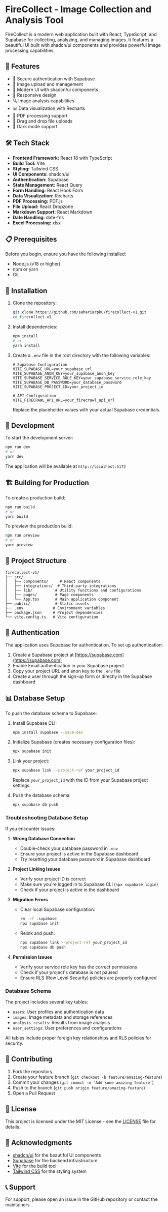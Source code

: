 # FireCollect - Image Collection and Analysis Tool

FireCollect is a modern web application built with React, TypeScript, and Supabase for collecting, analyzing, and managing images. It features a beautiful UI built with shadcn/ui components and provides powerful image processing capabilities.

## 🚀 Features

- 🔐 Secure authentication with Supabase
- 📸 Image upload and management
- 🎨 Modern UI with shadcn/ui components
- 📱 Responsive design
- 🔍 Image analysis capabilities
- 📊 Data visualization with Recharts
- 📄 PDF processing support
- 🎯 Drag and drop file uploads
- 🌙 Dark mode support

## 🛠️ Tech Stack

- **Frontend Framework:** React 18 with TypeScript
- **Build Tool:** Vite
- **Styling:** Tailwind CSS
- **UI Components:** shadcn/ui
- **Authentication:** Supabase
- **State Management:** React Query
- **Form Handling:** React Hook Form
- **Data Visualization:** Recharts
- **PDF Processing:** PDF.js
- **File Upload:** React Dropzone
- **Markdown Support:** React Markdown
- **Date Handling:** date-fns
- **Excel Processing:** xlsx

## 📋 Prerequisites

Before you begin, ensure you have the following installed:
- Node.js (v18 or higher)
- npm or yarn
- Git

## 🔧 Installation

1. Clone the repository:
   ```bash
   git clone https://github.com/sahariarpku/firecollect-v1.git
   cd firecollect-v1
   ```

2. Install dependencies:
   ```bash
   npm install
   # or
   yarn install
   ```

3. Create a `.env` file in the root directory with the following variables:
   ```env
   # Supabase Configuration
   VITE_SUPABASE_URL=your_supabase_url
   VITE_SUPABASE_ANON_KEY=your_supabase_anon_key
   VITE_SUPABASE_SERVICE_ROLE_KEY=your_supabase_service_role_key
   VITE_SUPABASE_DB_PASSWORD=your_database_password
   VITE_SUPABASE_PROJECT_ID=your_project_id

   # API Configuration
   VITE_FIRECRAWL_API_URL=your_firecrawl_api_url
   ```

   Replace the placeholder values with your actual Supabase credentials.

## 🚀 Development

To start the development server:

```bash
npm run dev
# or
yarn dev
```

The application will be available at `http://localhost:5173`

## 🏗️ Building for Production

To create a production build:

```bash
npm run build
# or
yarn build
```

To preview the production build:

```bash
npm run preview
# or
yarn preview
```

## 📁 Project Structure

```
firecollect-v1/
├── src/
│   ├── components/     # React components
│   ├── integrations/  # Third-party integrations
│   ├── lib/          # Utility functions and configurations
│   ├── pages/        # Page components
│   └── App.tsx       # Main application component
├── public/           # Static assets
├── .env             # Environment variables
├── package.json     # Project dependencies
└── vite.config.ts   # Vite configuration
```

## 🔐 Authentication

The application uses Supabase for authentication. To set up authentication:

1. Create a Supabase project at [https://supabase.com](https://supabase.com)
2. Enable Email authentication in your Supabase project
3. Copy your project URL and anon key to the `.env` file
4. Create a user through the sign-up form or directly in the Supabase dashboard

## 📊 Database Setup

To push the database schema to Supabase:

1. Install Supabase CLI:
   ```bash
   npm install supabase --save-dev
   ```

2. Initialize Supabase (creates necessary configuration files):
   ```bash
   npx supabase init
   ```

3. Link your project:
   ```bash
   npx supabase link --project-ref your_project_id
   ```
   Replace `your_project_id` with the ID from your Supabase project settings.

4. Push the database schema:
   ```bash
   npx supabase db push
   ```

### Troubleshooting Database Setup

If you encounter issues:

1. **Wrong Database Connection**
   - Double-check your database password in `.env`
   - Ensure your project is active in the Supabase dashboard
   - Try resetting your database password in Supabase dashboard

2. **Project Linking Issues**
   - Verify your project ID is correct
   - Make sure you're logged in to Supabase CLI (`npx supabase login`)
   - Check if your project is active in the dashboard

3. **Migration Errors**
   - Clear local Supabase configuration:
     ```bash
     rm -rf .supabase
     npx supabase init
     ```
   - Relink and push:
     ```bash
     npx supabase link --project-ref your_project_id
     npx supabase db push
     ```

4. **Permission Issues**
   - Verify your service role key has the correct permissions
   - Check if your project's database is not paused
   - Ensure RLS (Row Level Security) policies are properly configured

### Database Schema

The project includes several key tables:

- `users`: User profiles and authentication data
- `images`: Image metadata and storage references
- `analysis_results`: Results from image analysis
- `user_settings`: User preferences and configurations

All tables include proper foreign key relationships and RLS policies for security.

## 🤝 Contributing

1. Fork the repository
2. Create your feature branch (`git checkout -b feature/amazing-feature`)
3. Commit your changes (`git commit -m 'Add some amazing feature'`)
4. Push to the branch (`git push origin feature/amazing-feature`)
5. Open a Pull Request

## 📝 License

This project is licensed under the MIT License - see the [LICENSE](LICENSE) file for details.

## 🙏 Acknowledgments

- [shadcn/ui](https://ui.shadcn.com/) for the beautiful UI components
- [Supabase](https://supabase.com/) for the backend infrastructure
- [Vite](https://vitejs.dev/) for the build tool
- [Tailwind CSS](https://tailwindcss.com/) for the styling system

## 📞 Support

For support, please open an issue in the GitHub repository or contact the maintainers.
